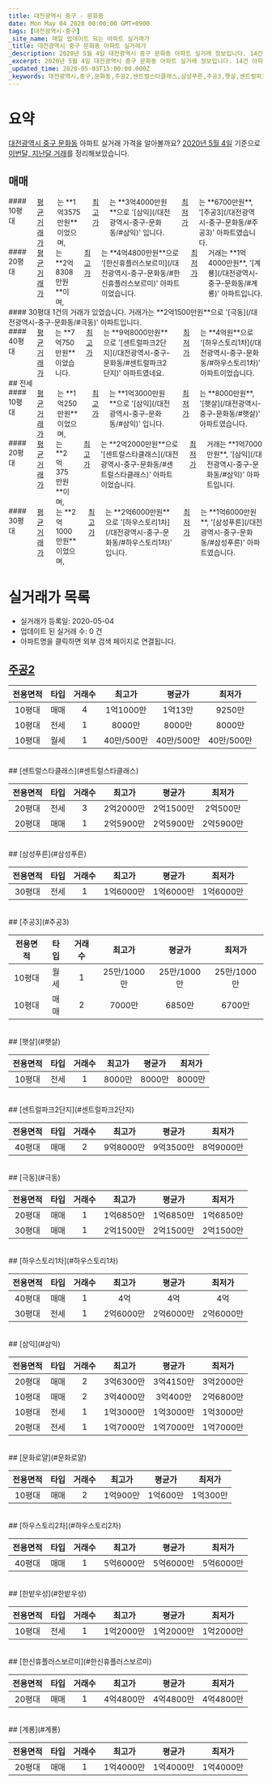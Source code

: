 ```yaml
---
title: 대전광역시 중구 - 문화동
date: Mon May 04 2020 00:00:00 GMT+0900
tags: [대전광역시-중구]
_site_name: 매일 업데이트 되는 아파트 실거래가
_title: 대전광역시 중구 문화동 아파트 실거래가
_description: 2020년 5월 4일 대전광역시 중구 문화동 아파트 실거래 정보입니다. 14건 아파트 정보가 있습니다.
_excerpt: 2020년 5월 4일 대전광역시 중구 문화동 아파트 실거래 정보입니다. 14건 아파트 정보가 있습니다.
_updated_time: 2020-05-03T15:00:00.000Z
_keywords: 대전광역시,중구,문화동,주공2,센트럴스타클래스,삼성푸른,주공3,햇살,센트럴파크2단지,극동,하우스토리1차,삼익,문화로얄,하우스토리2차,한밭우성,한신휴플러스보르미,계룡
---
```





# 요약
<ins>대전광역시 중구 문화동</ins> 아파트 실거래 가격을 알아볼까요? <ins>2020년 5월 4일</ins> 기준으로 <ins>이번달, 지난달 거래</ins>를 정리해보았습니다.

## 매매
<div class="container">
<div class="six columns" markdown="1">
#### 10평대
<ins>평균 거래가</ins>는 **1억3575만원**이었으며, <ins>최고가</ins>는 **3억4000만원**으로 '[삼익](/대전광역시-중구-문화동/#삼익)' 입니다. <ins>최저가</ins>는 **6700만원**, '[주공3](/대전광역시-중구-문화동/#주공3)' 아파트였습니다.
</div>
<div class="six columns" markdown="1">
#### 20평대
<ins>평균 거래가</ins>는 **2억8308만원**이며, <ins>최고가</ins>는 **4억4800만원**으로 '[한신휴플러스보르미](/대전광역시-중구-문화동/#한신휴플러스보르미)' 아파트이었습니다. <ins>최저가</ins> 거래는 **1억4000만원**, '[계룡](/대전광역시-중구-문화동/#계룡)' 아파트입니다.
</div>
</div>
<div class="container">
<div class="six columns" markdown="1">
#### 30평대
1건의 거래가 있었습니다. 거래가는 **2억1500만원**으로 '[극동](/대전광역시-중구-문화동/#극동)' 아파트입니다.
</div>
<div class="six columns" markdown="1">
#### 40평대
<ins>평균 거래가</ins>는 **7억750만원**이었습니다. <ins>최고가</ins>는 **9억8000만원**으로 '[센트럴파크2단지](/대전광역시-중구-문화동/#센트럴파크2단지)' 아파트였네요. <ins>최저가</ins>는 **4억원**으로 '[하우스토리1차](/대전광역시-중구-문화동/#하우스토리1차)' 아파트이었습니다.
</div>
</div>
## 전세
<div class="container">
<div class="six columns" markdown="1">
#### 10평대
<ins>평균 거래가</ins>는 **1억250만원**이었으며, <ins>최고가</ins>는 **1억3000만원**으로 '[삼익](/대전광역시-중구-문화동/#삼익)' 입니다. <ins>최저가</ins>는 **8000만원**, '[햇살](/대전광역시-중구-문화동/#햇살)' 아파트였습니다.
</div>
<div class="six columns" markdown="1">
#### 20평대
<ins>평균 거래가</ins>는 **2억375만원**이며, <ins>최고가</ins>는 **2억2000만원**으로 '[센트럴스타클래스](/대전광역시-중구-문화동/#센트럴스타클래스)' 아파트이었습니다. <ins>최저가</ins> 거래는 **1억7000만원**, '[삼익](/대전광역시-중구-문화동/#삼익)' 아파트입니다.
</div>
</div>
<div class="container">
<div class="twelve columns" markdown="1">
#### 30평대
<ins>평균 거래가</ins>는 **2억1000만원**이었으며, <ins>최고가</ins>는 **2억6000만원**으로 '[하우스토리1차](/대전광역시-중구-문화동/#하우스토리1차)' 입니다. <ins>최저가</ins>는 **1억6000만원**, '[삼성푸른](/대전광역시-중구-문화동/#삼성푸른)' 아파트였습니다.
</div>
</div>



# 실거래가 목록
- 실거래가 등록일: 2020-05-04
- 업데이트 된 실거래 수: 0 건
- 아파트명을 클릭하면 외부 검색 페이지로 연결됩니다.

## [주공2](#주공2)

|전용면적|타입|거래수|최고가|평균가|최저가|
|:---:|:---:|:---:|:---:|:---:|:---:|
|10평대|<span class="deal-type-1">매매</span>|4|1억1000만|1억13만|9250만|
|10평대|<span class="deal-type-2">전세</span>|1|8000만|8000만|8000만|
|10평대|<span class="deal-type-3">월세</span>|1|40만/500만|40만/500만|40만/500만|

<br/>
## [센트럴스타클래스](#센트럴스타클래스)

|전용면적|타입|거래수|최고가|평균가|최저가|
|:---:|:---:|:---:|:---:|:---:|:---:|
|20평대|<span class="deal-type-2">전세</span>|3|2억2000만|2억1500만|2억500만|
|20평대|<span class="deal-type-1">매매</span>|1|2억5900만|2억5900만|2억5900만|

<br/>
## [삼성푸른](#삼성푸른)

|전용면적|타입|거래수|최고가|평균가|최저가|
|:---:|:---:|:---:|:---:|:---:|:---:|
|30평대|<span class="deal-type-2">전세</span>|1|1억6000만|1억6000만|1억6000만|

<br/>
## [주공3](#주공3)

|전용면적|타입|거래수|최고가|평균가|최저가|
|:---:|:---:|:---:|:---:|:---:|:---:|
|10평대|<span class="deal-type-3">월세</span>|1|25만/1000만|25만/1000만|25만/1000만|
|10평대|<span class="deal-type-1">매매</span>|2|7000만|6850만|6700만|

<br/>
## [햇살](#햇살)

|전용면적|타입|거래수|최고가|평균가|최저가|
|:---:|:---:|:---:|:---:|:---:|:---:|
|10평대|<span class="deal-type-2">전세</span>|1|8000만|8000만|8000만|

<br/>
## [센트럴파크2단지](#센트럴파크2단지)

|전용면적|타입|거래수|최고가|평균가|최저가|
|:---:|:---:|:---:|:---:|:---:|:---:|
|40평대|<span class="deal-type-1">매매</span>|2|9억8000만|9억3500만|8억9000만|

<br/>
## [극동](#극동)

|전용면적|타입|거래수|최고가|평균가|최저가|
|:---:|:---:|:---:|:---:|:---:|:---:|
|20평대|<span class="deal-type-1">매매</span>|1|1억6850만|1억6850만|1억6850만|
|30평대|<span class="deal-type-1">매매</span>|1|2억1500만|2억1500만|2억1500만|

<br/>
## [하우스토리1차](#하우스토리1차)

|전용면적|타입|거래수|최고가|평균가|최저가|
|:---:|:---:|:---:|:---:|:---:|:---:|
|40평대|<span class="deal-type-1">매매</span>|1|4억|4억|4억|
|30평대|<span class="deal-type-2">전세</span>|1|2억6000만|2억6000만|2억6000만|

<br/>
## [삼익](#삼익)

|전용면적|타입|거래수|최고가|평균가|최저가|
|:---:|:---:|:---:|:---:|:---:|:---:|
|20평대|<span class="deal-type-1">매매</span>|2|3억6300만|3억4150만|3억2000만|
|10평대|<span class="deal-type-1">매매</span>|2|3억4000만|3억400만|2억6800만|
|10평대|<span class="deal-type-2">전세</span>|1|1억3000만|1억3000만|1억3000만|
|20평대|<span class="deal-type-2">전세</span>|1|1억7000만|1억7000만|1억7000만|

<br/>
## [문화로얄](#문화로얄)

|전용면적|타입|거래수|최고가|평균가|최저가|
|:---:|:---:|:---:|:---:|:---:|:---:|
|10평대|<span class="deal-type-1">매매</span>|2|1억900만|1억600만|1억300만|

<br/>
## [하우스토리2차](#하우스토리2차)

|전용면적|타입|거래수|최고가|평균가|최저가|
|:---:|:---:|:---:|:---:|:---:|:---:|
|40평대|<span class="deal-type-1">매매</span>|1|5억6000만|5억6000만|5억6000만|

<br/>
## [한밭우성](#한밭우성)

|전용면적|타입|거래수|최고가|평균가|최저가|
|:---:|:---:|:---:|:---:|:---:|:---:|
|10평대|<span class="deal-type-2">전세</span>|1|1억2000만|1억2000만|1억2000만|

<br/>
## [한신휴플러스보르미](#한신휴플러스보르미)

|전용면적|타입|거래수|최고가|평균가|최저가|
|:---:|:---:|:---:|:---:|:---:|:---:|
|20평대|<span class="deal-type-1">매매</span>|1|4억4800만|4억4800만|4억4800만|

<br/>
## [계룡](#계룡)

|전용면적|타입|거래수|최고가|평균가|최저가|
|:---:|:---:|:---:|:---:|:---:|:---:|
|20평대|<span class="deal-type-1">매매</span>|1|1억4000만|1억4000만|1억4000만|

<br/>



